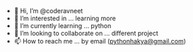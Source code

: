 - 👋 Hi, I’m @coderavneet
- 👀 I’m interested in ... learning more
- 🌱 I’m currently learning ... python
- 💞️ I’m looking to collaborate on ... different project
- 📫 How to reach me ... by email (pythonhakya@gmail.com)

<!---
coderavneet/coderavneet is a ✨ special ✨ repository because its `README.md` (this file) appears on your GitHub profile.
You can click the Preview link to take a look at your changes.
--->
